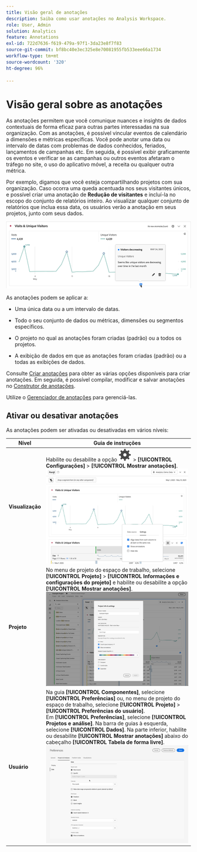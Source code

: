 ```yaml
---
title: Visão geral de anotações
description: Saiba como usar anotações no Analysis Workspace.
role: User, Admin
solution: Analytics
feature: Annotations
exl-id: 722d7636-f619-479a-97f1-3da23e8f7f83
source-git-commit: bf8bc40e3ec325e8e70081955fb533eee66a1734
workflow-type: tm+mt
source-wordcount: '320'
ht-degree: 96%

---
```


# Visão geral sobre as anotações

As anotações permitem que você comunique nuances e insights de dados contextuais de forma eficaz para outras partes interessadas na sua organização. Com as anotações, é possível vincular eventos de calendário a dimensões e métricas específicas. Você pode anotar uma data ou intervalo de datas com problemas de dados conhecidos, feriados, lançamentos de campanhas etc. Em seguida, é possível exibir graficamente os eventos e verificar se as campanhas ou outros eventos afetaram o tráfego no site, o uso do aplicativo móvel, a receita ou qualquer outra métrica.

Por exemplo, digamos que você esteja compartilhando projetos com sua organização. Caso ocorra uma queda acentuada nos seus visitantes únicos, e possível criar uma anotação de **Redução de visitantes** e incluí-la no escopo do conjunto de relatórios inteiro. Ao visualizar qualquer conjunto de relatórios que inclua essa data, os usuários verão a anotação em seus projetos, junto com seus dados.

![Gráfico de linhas com a anotação realçada.](assets/annotation-example.png)

As anotações podem se aplicar a:

* Uma única data ou a um intervalo de datas.

* Todo o seu conjunto de dados ou métricas, dimensões ou segmentos específicos.

* O projeto no qual as anotações foram criadas (padrão) ou a todos os projetos.

* A exibição de dados em que as anotações foram criadas (padrão) ou a todas as exibições de dados.

Consulte [Criar anotações](create-annotations.md) para obter as várias opções disponíveis para criar anotações. Em seguida, é possível compilar, modificar e salvar anotações no [Construtor de anotações](create-annotations.md#annotation-builder).

Utilize o [Gerenciador de anotações](manage-annotations.md) para gerenciá-las.

## Ativar ou desativar anotações

As anotações podem ser ativadas ou desativadas em vários níveis:

| Nível | Guia de instruções |
|---|---|
| **Visualização** | Habilite ou desabilite a opção ![Configuração](/help/assets/icons/Setting.svg) > **[!UICONTROL Configurações]** > **[!UICONTROL Mostrar anotações]**.<br/>![Habilitar ou desabilitar anotações de uma visualização](assets/annotations-visualization.png) |
| **Projeto** | No menu de projeto do espaço de trabalho, selecione **[!UICONTROL Projeto]** > **[!UICONTROL Informações e configurações do projeto]** e habilite ou desabilite a opção **[!UICONTROL Mostrar anotações]**.<br/>![Habilitar ou desabilitar anotações de um projeto](assets/annotations-project.png) |
| **Usuário** | Na guia **[!UICONTROL Componentes]**, selecione **[!UICONTROL Preferências]** ou, no menu de projeto do espaço de trabalho, selecione **[!UICONTROL Projeto]** > **[!UICONTROL Preferências do usuário]**. <br/>Em **[!UICONTROL Preferências]**, selecione **[!UICONTROL Projetos e análise]**. Na barra de guias à esquerda, selecione **[!UICONTROL Dados]**. Na parte inferior, habilite ou desabilite **[!UICONTROL Mostrar anotações]** abaixo do cabeçalho **[!UICONTROL Tabela de forma livre]**.<br/>![Habilitar ou desabilitar anotações de um usuário](assets/annotations-user.png) |

<!--
# Annotations overview

Annotations in Workspace enable you to effectively communicate contextual data nuances and insights to your organization. They let you tie calendar events to specific dimensions/metrics. You can annotate a date or date range with known data issues, public holidays, campaign launches, etc. You can then graphically display events and see whether campaigns or other events have affected your site traffic, revenue, or any other metric.

For example, let's say you are sharing projects with your organization. If you had a major spike in traffic due to a marketing campaign, you could create a "Campaign launch date" annotation and scope it for your whole report suite. When your users view any data sets that included that date, they see the annotation within their projects, alongside their data.

![Annotation example](assets/annotation-example.png)

Keep this in mind:

* Annotations can be tied to a single date or to a date range.

* They can apply to your entire data set or to specified metrics, dimensions, or segments.

* They can apply to the project in which they were created (default) or to all projects.

* They can apply to the report suite in which they were created (default) or to all report suites.

## Permissions {#permissions}

By default, only Admins can create annotations. Users have rights to view annotations like they do with other other Analytics components (such as segments, calculated metrics, etc.).

However, Admins can give the [!UICONTROL Annotation Creation] permission (Analytics Tools) to users via the [Adobe Admin Console](https://experienceleague.adobe.com/docs/analytics/admin/admin-console/permissions/analytics-tools.html).

## Turn annotations on or off {#annotations-on-off}

Annotations can be turned on or off at several levels:

* At the Visualization level: [!UICONTROL Visualization] settings > [!UICONTROL Show annotations]

* At the Project level: [!UICONTROL Project info & settings] > [!UICONTROL Show annotations]

* At the User level: [!UICONTROL Components] > [!UICONTROL User preferences] > [!UICONTROL Data] > [!UICONTROL Show annotations]

![](assets/show-ann.png)

![](assets/show-ann2.png)
-->